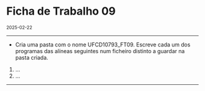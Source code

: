 <h1>Ficha de Trabalho 09</h1>
<small>2025-02-22</small>
<br>

<hr>
<ul>
<li> Cria uma pasta com o nome UFCD10793_FT09. Escreve cada um dos programas das alíneas seguintes num ficheiro distinto a guardar na pasta criada.
</li>

</ul>

<ol>
<li> 
    ...
</li>

<li> 
    ...
</li>

</ol>

<hr>